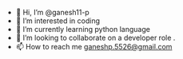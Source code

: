 - 👋 Hi, I’m @ganesh11-p
- 👀 I’m interested in coding 
- 🌱 I’m currently learning python language 
- 💞️ I’m looking to collaborate on a developer role .
- 📫 How to reach me ganeshp.5526@gmail.com

<!---
ganesh11-p/ganesh11-p is a ✨ special ✨ repository because its `README.md` (this file) appears on your GitHub profile.
You can click the Preview link to take a look at your changes.
--->
